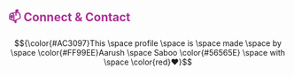 <h2>
  <!-- <img src="📫" width="20px" alt="📫"> -->
  <span style="color:#AC3097;">📫 Connect & Contact</span>
</h2>
<!-- ## 📫 Connect & Contact -->

$${\color{#AC3097}This \space profile \space is \space made \space by \space \color{#FF99EE}Aarush \space Saboo \color{#56565E} \space with \space \color{red}❤️}$$